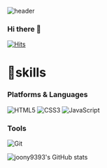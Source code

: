 ![header](https://capsule-render.vercel.app/api?type=slice&color=random&height=300&section=header&text=YoungjunJung&animation=fadeIn&fontSize=90)


### Hi there 👋

[![Hits](https://hits.seeyoufarm.com/api/count/incr/badge.svg?url=https%3A%2F%2Fgithub.com%2Fjoony9393&count_bg=%23929292&title_bg=%230A2CE3&icon=&icon_color=%23E7E7E7&title=hits&edge_flat=false)](https://hits.seeyoufarm.com)

# 💪skills
### Platforms & Languages
![HTML5](https://img.shields.io/badge/HTML5-E34F26.svg?&style=for-the-badge&log=HTML5&logoColor=white)
![CSS3](https://img.shields.io/badge/CSS3-1572B6.svg?&style=for-the-badge&log=CSS3&logoColor=white)
![JavaScript](https://img.shields.io/badge/JavaScript-F7DF1E.svg?&style=for-the-badge&log=JavaScript&logoColor=white)

### Tools
![Git](https://img.shields.io/badge/Git-F05032.svg?&style=for-the-badge&log=Git&logoColor=white)

![joony9393's GitHub stats](https://github-readme-stats.vercel.app/api?username=joony9393&show_icons=true&theme=tokyonight)

<!--
**joony9393/joony9393** is a ✨ _special_ ✨ repository because its `README.md` (this file) appears on your GitHub profile.

Here are some ideas to get you started:

- 🔭 I’m currently working on ...
- 🌱 I’m currently learning ...
- 👯 I’m looking to collaborate on ...
- 🤔 I’m looking for help with ...
- 💬 Ask me about ...
- 📫 How to reach me: ...
- 😄 Pronouns: ...
- ⚡ Fun fact: ...
-->
